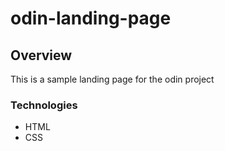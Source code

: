 # odin-landing-page

## Overview
This is a sample landing page for the odin project

### Technologies
- HTML
- CSS
